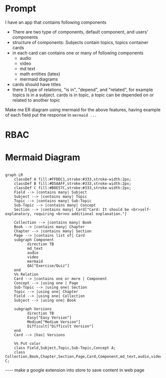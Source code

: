 # Prompt
I have an app that contains following components
- There are two type of components, default component, and users' components
- structure of components: Subjects contain topics, topics container cards
- in each card can contains one or many of following components
  - audio
  - video
  - md text
  - math entities (latex)
  - mermaid diagrams
- cards should have titles
- there 3 type of relations, "is in", "depend", and "related", for example topics is in a subject. cards is in topic, a topic can be depended on or related to another topic

Make me ER diagram using  mermaid for the above features, having example of each field
put the response in ````mermaid ... ````

# RBAC 

# Mermaid Diagram
```mermaid

graph LR
    classDef A fill:#FFDDC1,stroke:#333,stroke-width:2px; 
    classDef B fill:#D5AAFF,stroke:#333,stroke-width:2px;
    classDef C fill:#B0E57C,stroke:#333,stroke-width:2px;
    Field --> |contains many| Subject
    Subject --> |contains many| Topic
    Topic --> |contains many| Sub-Topic
    Sub-Topic --> |contains many| Concept
    Section --> |contains many| Card["Card: It should be <br>self-explanatory, requiring <br>no additional explanation."]
    
    Collection --> |contains many| Book
    Book --> |contains many| Chapter
    Chapter --> |contains many| Section
    Page --> |contains list of| Card
    subgraph Component
          direction TB
          md_text
          audio
          video
          mermaid
          QA["Exercise/Quiz"]
    end
    %% Relation
    Card --> |contains one or more | Component
    Concept --> |using one | Page
    Sub-Topic --> |using one| Section
    Topic --> |using one| Chapter
    Field --> |using one| Collection
    Subject --> |using one| Book

    subgraph Versions
          direction TB
          Easy["Easy Version"]
          Medium["Medium Version"]
          Difficult["Difficult Version"]
    end
    Card --> |has| Versions

    %% Put color
    class Field,Subject,Topic,Sub-Topic,Concept A; 
    class Collection,Book,Chapter,Section,Page,Card,Component,md_text,audio,video,mermaid,QA C;

```




---- make a google extension into store to save content in web page
